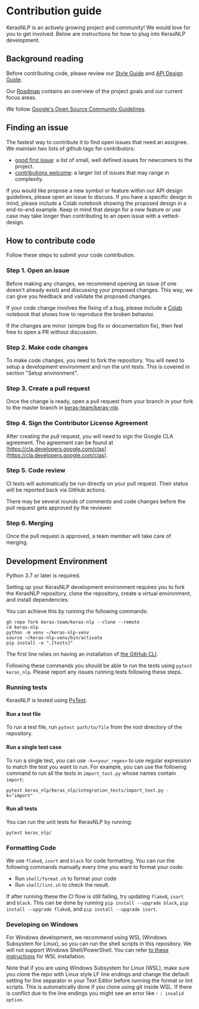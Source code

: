 # Contribution guide

KerasNLP is an actively growing project and community! We would love for you
to get involved. Below are instructions for how to plug into KerasNLP
development.

## Background reading

Before contributing code, please review our [Style Guide](CODE_STYLE.md) and
[API Design Guide](API_DESIGN.md).

Our [Roadmap](ROADMAP.md) contains an overview of the project goals and our
current focus areas.

We follow
[Google's Open Source Community Guidelines](https://opensource.google/conduct/).

## Finding an issue

The fastest way to contribute it to find open issues that need an assignee. We
maintain two lists of github tags for contributors:

 - [good first issue](https://github.com/keras-team/keras-nlp/issues?q=is%3Aissue+is%3Aopen+label%3A%22good+first+issue%22):
   a list of small, well defined issues for newcomers to the project.
 - [contributions welcome](https://github.com/keras-team/keras-nlp/issues?q=is%3Aissue+is%3Aopen+label%3A%22contributions+welcome%22):
   a larger list of issues that may range in complexity.

If you would like propose a new symbol or feature within our API design
guidelines, please open an issue to discuss. If you have a specific design in
mind, please include a Colab notebook showing the proposed design
in a end-to-end example. Keep in mind that design for a new feature or use case
may take longer than contributing to an open issue with a vetted-design.

## How to contribute code

Follow these steps to submit your code contribution.

### Step 1. Open an issue

Before making any changes, we recommend opening an issue (if one doesn't already
exist) and discussing your proposed changes. This way, we can give you feedback
and validate the proposed changes.

If your code change involves the fixing of a bug, please include a
[Colab](https://colab.research.google.com/) notebook that shows
how to reproduce the broken behavior.

If the changes are minor (simple bug fix or documentation fix), then feel free
to open a PR without discussion.

### Step 2. Make code changes

To make code changes, you need to fork the repository. You will need to setup a
development environment and run the unit tests. This is covered in section
"Setup environment".

### Step 3. Create a pull request

Once the change is ready, open a pull request from your branch in your fork to
the master branch in 
[keras-team/keras-nlp](https://github.com/keras-team/keras-nlp).

### Step 4. Sign the Contributor License Agreement

After creating the pull request, you will need to sign the Google CLA agreement.
The agreement can be found at
[https://cla.developers.google.com/clas](https://cla.developers.google.com/clas).

### Step 5. Code review

CI tests will automatically be run directly on your pull request.  Their
status will be reported back via GitHub actions.

There may be several rounds of comments and code changes before the pull
request gets approved by the reviewer.

### Step 6. Merging

Once the pull request is approved, a team member will take care of merging.

## Development Environment

Python 3.7 or later is required.

Setting up your KerasNLP development environment requires you to fork the
KerasNLP repository, clone the repository, create a virtual environment, and 
install dependencies.

You can achieve this by running the following commands:

```shell
gh repo fork keras-team/keras-nlp --clone --remote
cd keras-nlp
python -m venv ~/keras-nlp-venv
source ~/keras-nlp-venv/bin/activate
pip install -e ".[tests]"
```

The first line relies on having an installation of
[the GitHub CLI](https://github.com/cli/cli).

Following these commands you should be able to run the tests using
`pytest keras_nlp`. Please report any issues running tests following these
steps.

### Running tests

KerasNLP is tested using [PyTest](https://docs.pytest.org/en/6.2.x/).

#### Run a test file

To run a test file, run `pytest path/to/file` from the root directory of the
repository.

#### Run a single test case

To run a single test, you can use `-k=<your_regex>`
to use regular expression to match the test you want to run. For example, you
can use the following command to run all the tests in `import_test.py`
whose names contain `import`:

```shell
pytest keras_nlp/keras_nlp/integration_tests/import_test.py -k="import"
```

#### Run all tests

You can run the unit tests for KerasNLP by running:

```shell
pytest keras_nlp/
```

### Formatting Code

We use `flake8`, `isort` and `black` for code formatting.  You can run
the following commands manually every time you want to format your code:

- Run `shell/format.sh` to format your code
- Run `shell/lint.sh` to check the result.

If after running these the CI flow is still failing, try updating `flake8`,
`isort` and `black`. This can be done by running `pip install --upgrade black`,
`pip install --upgrade flake8`, and `pip install --upgrade isort`.

### Developing on Windows

For Windows development, we recommend using WSL (Windows Subsystem for Linux),
so you can run the shell scripts in this repository. We will not support
Windows Shell/PowerShell. You can refer
[to these instructions](https://docs.microsoft.com/en-us/windows/wsl/install)
for WSL installation.

Note that if you are using Windows Subsystem for Linux (WSL), make sure you 
clone the repo with Linux style LF line endings and change the default setting
for line separator in your Text Editor before running the format
or lint scripts. This is automatically done if you clone using git inside WSL.
If there is conflict due to the line endings you might see an error
like - `: invalid option`.

